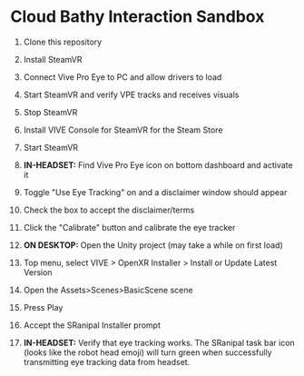 # Cloud Bathy Interaction Sandbox
 
1. Clone this repository

2. Install SteamVR

3. Connect Vive Pro Eye to PC and allow drivers to load

4. Start SteamVR and verify VPE tracks and receives visuals

5. Stop SteamVR

6. Install VIVE Console for SteamVR for the Steam Store

7. Start SteamVR

8. **IN-HEADSET:** Find Vive Pro Eye icon on bottom dashboard and activate it

9. Toggle "Use Eye Tracking" on and a disclaimer window should appear

10. Check the box to accept the disclaimer/terms

11. Click the "Calibrate" button and calibrate the eye tracker

12. **ON DESKTOP:** Open the Unity project (may take a while on first load)

13. Top menu, select VIVE > OpenXR Installer > Install or Update Latest Version

14. Open the Assets>Scenes>BasicScene scene

15. Press Play

16. Accept the SRanipal Installer prompt

17. **IN-HEADSET:** Verify that eye tracking works. The SRanipal task bar icon (looks like the robot head emoji) will turn green when successfully transmitting eye tracking data from headset.
